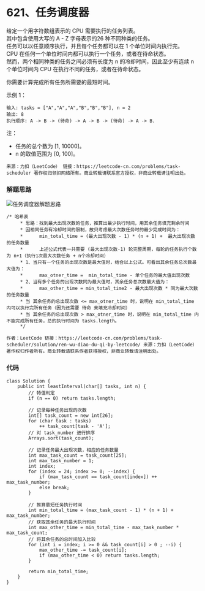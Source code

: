 621、任务调度器
===
给定一个用字符数组表示的 CPU 需要执行的任务列表。<br>
其中包含使用大写的 A - Z 字母表示的26 种不同种类的任务。<br>
任务可以以任意顺序执行，并且每个任务都可以在 1 个单位时间内执行完。<br>
CPU 在任何一个单位时间内都可以执行一个任务，或者在待命状态。<br>
然而，两个相同种类的任务之间必须有长度为 n 的冷却时间，因此至少有连续 n 个单位时间内 CPU 在执行不同的任务，或者在待命状态。<br>

你需要计算完成所有任务所需要的最短时间。<br>

示例 1：<br>
```
输入: tasks = ["A","A","A","B","B","B"], n = 2
输出: 8
执行顺序: A -> B -> (待命) -> A -> B -> (待命) -> A -> B.
```
注：<br>
* 任务的总个数为 [1, 10000]。
* n 的取值范围为 [0, 100]。

``
来源：力扣（LeetCode）
链接：https://leetcode-cn.com/problems/task-scheduler
著作权归领扣网络所有。商业转载请联系官方授权，非商业转载请注明出处。
``

### 解题思路
![任务调度器解题思路](https://pic.leetcode-cn.com/Figures/621_Task_Scheduler_new.PNG)
```
/* 哈希表
     * 思路：找到最大出现次数的任务，推算出最少执行时间，用其余任务填充剩余时间
     * 因相同任务有冷却时间的限制，故只考虑最大次数任务时的最少完成时间为：
     *      min_total_time = (最大出现次数 - 1) * (n + 1) +  最大出现次数的任务数量  
     *      上述公式代表一共需要 (最大出现次数-1) 轮完整周期，每轮的任务执行个数为 n+1（执行1次最大次数任务 + n个冷却时间）
     * 1、当只有一个任务的出现次数是最大值时，结合以上公式。可看出其余任务总次数最大值为：
     *      max_otner_time =  min_total_time - 单个任务的最大值出现次数
     * 2、当有多个任务的出现次数同为最大值时，其余任务总次数最大值为： 
     *      max_other_time = min_total_time2 - 最大出现次数 * 同为最大次数的任务数量
     * 当 其余任务的总出现次数 <= max_otner_time 时，说明在 min_total_time 内可以执行完所有任务（因为还需要 待命 来填充冷却时间） 
     * 当 其余任务的总出现次数 > max_otner_time 时，说明在 min_total_time 内不能完成所有任务，总的执行时间为 tasks.length。
     */
```
``作者：LeetCode
链接：https://leetcode-cn.com/problems/task-scheduler/solution/ren-wu-diao-du-qi-by-leetcode/
来源：力扣（LeetCode）
著作权归作者所有。商业转载请联系作者获得授权，非商业转载请注明出处。``

### 代码
```
class Solution {
    public int leastInterval(char[] tasks, int n) {
        // 特值判定
        if (n == 0) return tasks.length;

        // 记录每种任务出现的次数
        int[] task_count = new int[26];
        for (char task : tasks)
            ++ task_count[task - 'A'];
        // 对 task_number 进行排序
        Arrays.sort(task_count);
        
        // 记录任务最大出现次数，相应的任务数量
        int max_task_count = task_count[25];
        int max_task_number = 1;
        int index;
        for (index = 24; index >= 0; --index) {
            if (max_task_count == task_count[index]) ++ max_task_number;
            else break;
        }
        
        // 推算最短任务执行时间
        int min_total_time = (max_task_count - 1) * (n + 1) + max_task_number;
        // 获取其余任务的最大执行时间
        int max_other_time = min_total_time - max_task_number * max_task_count;
        // 将其余任务的总时间加入比较
        for (int i = index; i >= 0 && task_count[i] > 0 ; --i) {
            max_other_time -= task_count[i];
            if (max_other_time < 0) return tasks.length;
        }

        return min_total_time;
    }
}
```
